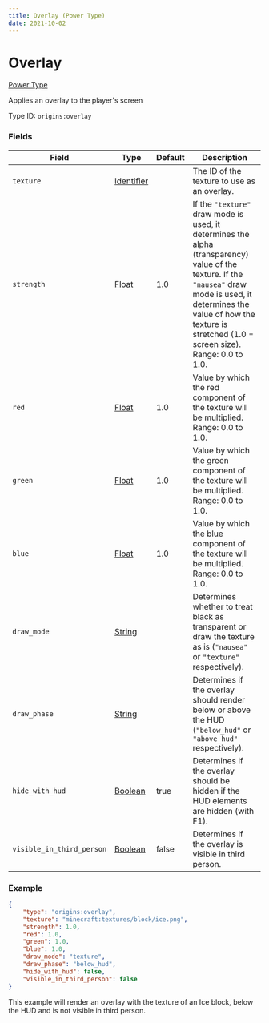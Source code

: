 ```yaml
---
title: Overlay (Power Type)
date: 2021-10-02
---
```

# Overlay

[Power Type](../power_types.md)

Applies an overlay to the player's screen

Type ID: `origins:overlay`

### Fields

Field | Type | Default | Description
------|------|---------|-------------
`texture` | [Identifier](../data_types/identifier.md) | | The ID of the texture to use as an overlay.
`strength` | [Float](../data_types/float.md) | 1.0 | If the `"texture"` draw mode is used, it determines the alpha (transparency) value of the texture. If the `"nausea"` draw mode is used, it determines the value of how the texture is stretched (1.0 = screen size). Range: 0.0 to 1.0.
`red` | [Float](../data_types/float.md) | 1.0 | Value by which the red component of the texture will be multiplied. Range: 0.0 to 1.0.
`green` | [Float](../data_types/float.md) | 1.0 | Value by which the green component of the texture will be multiplied. Range: 0.0 to 1.0.
`blue` | [Float](../data_types/float.md) | 1.0 | Value by which the blue component of the texture will be multiplied. Range: 0.0 to 1.0.
`draw_mode` | [String](../data_types/string.md) | | Determines whether to treat black as transparent or draw the texture as is (`"nausea"` or `"texture"` respectively).
`draw_phase` | [String](../data_types/string.md) | | Determines if the overlay should render below or above the HUD (`"below_hud"` or `"above_hud"` respectively).
`hide_with_hud` | [Boolean](../data_types/boolean.md) | true | Determines if the overlay should be hidden if the HUD elements are hidden (with F1).
`visible_in_third_person` | [Boolean](../data_types/boolean.md) | false | Determines if the overlay is visible in third person.

### Example
```json
{
    "type": "origins:overlay",
    "texture": "minecraft:textures/block/ice.png",
    "strength": 1.0,
    "red": 1.0,
    "green": 1.0,
    "blue": 1.0,
    "draw_mode": "texture",
    "draw_phase": "below_hud",
    "hide_with_hud": false,
    "visible_in_third_person": false
}
```
This example will render an overlay with the texture of an Ice block, below the HUD and is not visible in third person.